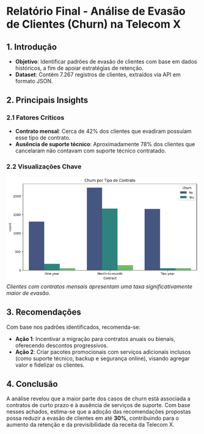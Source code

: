 # Relatório Final - Análise de Evasão de Clientes (Churn) na Telecom X

## 1. Introdução
- **Objetivo**: Identificar padrões de evasão de clientes com base em dados históricos, a fim de apoiar estratégias de retenção.
- **Dataset**: Contém 7.267 registros de clientes, extraídos via API em formato JSON.

## 2. Principais Insights

### 2.1 Fatores Críticos
- **Contrato mensal**: Cerca de 42% dos clientes que evadiram possuíam esse tipo de contrato.
- **Ausência de suporte técnico**: Aproximadamente 78% dos clientes que cancelaram não contavam com suporte técnico contratado.

### 2.2 Visualizações Chave
![Churn por Contrato](imagens/churn_contract.png)  
*Clientes com contratos mensais apresentam uma taxa significativamente maior de evasão.*

## 3. Recomendações
Com base nos padrões identificados, recomenda-se:

- **Ação 1**: Incentivar a migração para contratos anuais ou bienais, oferecendo descontos progressivos.
- **Ação 2**: Criar pacotes promocionais com serviços adicionais inclusos (como suporte técnico, backup e segurança online), visando agregar valor e fidelizar os clientes.

## 4. Conclusão
A análise revelou que a maior parte dos casos de churn está associada a contratos de curto prazo e à ausência de serviços de suporte. Com base nesses achados, estima-se que a adoção das recomendações propostas possa reduzir a evasão de clientes em até **30%**, contribuindo para o aumento da retenção e da previsibilidade da receita da Telecom X.
